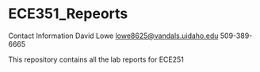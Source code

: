 # ECE351_Repeorts
Contact Information
David Lowe
lowe8625@vandals.uidaho.edu
509-389-6665

This repository contains all the lab reports for ECE251

